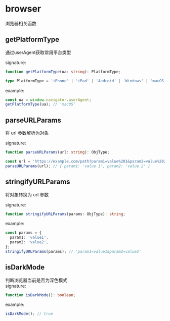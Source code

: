 # browser

浏览器相关函数

## getPlatformType

通过userAgent获取常用平台类型

signature:

```typescript
function getPlatformType(ua: string): PlatformType;
```

```typescript
type PlatformType = 'iPhone' | 'iPad' | 'Android' | 'Windows' | 'macOS' | 'Linux' | 'unknown';
```

example:

```typescript
const ua = window.navigator.userAgent;
getPlatformType(ua); // 'macOS'
```

## parseURLParams

将 url 参数解析为对象

signature:

```typescript
function parseURLParams(url: string): ObjType;
```

```typescript
const url = 'https://example.com/path?param1=value%201&param2=value%202';
parseURLParams(url); // { param1: 'value 1', param2: 'value 2' }
```

## stringifyURLParams

将对象转换为 url 参数

signature:

```typescript
function stringifyURLParams(params: ObjType): string;
```

example:

```typescript
const params = {
  param1: 'value1',
  param2: 'value2',
};
stringifyURLParams(params); // 'param1=value1&param2=value2'
```

## isDarkMode

判断浏览器当前是否为深色模式  
signature:

```typescript
function isDarkMode(): boolean;
```

example:

```typescript
isDarkMode(); // true
```
